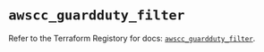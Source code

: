 # `awscc_guardduty_filter`

Refer to the Terraform Registory for docs: [`awscc_guardduty_filter`](https://registry.terraform.io/providers/hashicorp/awscc/0.70.0/docs/resources/guardduty_filter).
